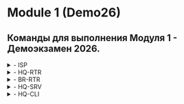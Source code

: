 # Module 1 (Demo26)
## Команды для выполнения Модуля 1 - Демоэкзамен 2026. 
<details>
<summary> - ISP  </summary>
hostnamectl set-hostname ISP
mkdir /etc/net/ifaces/{ens20,ens21,ens22}
echo -e "BOOTPROTO=static\nCONFIG_IPV4=yes\nDISABLED=no\nTYPE=eth" > /etc/net/ifaces/ens20/options
cp /etc/net/ifaces/ens20/options /etc/net/ifaces/ens21/options
cp /etc/net/ifaces/ens20/options /etc/net/ifaces/ens22/options
echo -e "BOOTPROTO=dhcp\nCONFIG_IPV4=yes\nDISABLED=no\nTYPE=eth" > /etc/net/ifaces/ens20/options
echo 172.16.1.1/28 > /etc/net/ifaces/ens21/ipv4address
echo 172.16.2.1/28 > /etc/net/ifaces/ens22/ipv4address
echo nameserver 8.8.8.8 > /etc/resolv.conf
sed -i 's/net.ipv4.ip_forward = 0/net.ipv4.ip_forward = 1/g' /etc/net/sysctl.conf
sysctl -p
systemctl restart network
ip -c a
apt-get update && apt-get install chrony iptables nginx -y
iptables -t nat -A POSTROUTING -o ens20 -s 172.16.1.0/28 -j MASQUERADE
iptables -t nat -A POSTROUTING -o ens20 -s 172.16.2.0/28 -j MASQUERADE
iptables-save > /etc/sysconfig/iptables
systemctl restart iptables
apt-get update && apt-get reinstall tzdata
timedatectl set-timezone Asia/Yekaterinburg
timedatectl
</details>

<details>
<summary> - HQ-RTR </summary>
en
conf t
hostname hq-rtr
ip domain-name au-team.irpo
int int0
description "to isp"
ip address 172.16.1.4/28
ip nat outside
exit
port te0
service-instance te0/int0
encapsulation untagged
exit
exit
int int0
connect port te0 service-instance te0/int0
exit
int int1
description "to hq-srv"
ip address 192.168.1.1/27
ip nat inside
exit
int int2
description "to hq-cli"
ip address 192.168.2.1/28
ip nat inside
exit
int int3
description "999"
ip address 192.168.1.99/29
exit
port te1
service-instance te1/int1
encapsulation dot1q 100
rewrite pop 1
exit
service-instance te1/int2
encapsulation dot1q 200
rewrite pop 1
exit
service-instance te1/int3
encapsulation dot1q 999
rewrite pop 1
exit
exit
int int1
connect port te1 service-instance te1/int1
exit
int int2
connect port te1 service-instance te1/int2
exit
int int3
connect port te1 service-instance te1/int3
exit
ip route 0.0.0.0 0.0.0.0 172.16.1.1
write
username net_admin
password P@ssw0rd
role admin
exit
int tunnel.0
ip address 172.16.0.1/30
ip mtu 1400
ip tunnel 172.16.1.4 172.16.2.5 mode gre
ip ospf authentication-key ecorouter
exit
router ospf 1
net 172.16.0.0/30 ar 0
net 192.168.1.0/27 ar 0
net 192.168.2.0/28 ar 0
passive-interface default
no passive-interface tunnel.0
ar 0 auth
exit
write
ip name-server 8.8.8.8
ip nat pool NAT_POOL 192.168.1.1-192.168.1.254,192.168.2.1-192.168.2.254
ip nat source dynamic inside-to-outside pool NAT_POOL overload int int0
ip pool cli_pool 192.168.2.10-192.168.2.10
dhcp-server 1
pool cli_pool 1
mask 255.255.255.240
gateway 192.168.2.1
dns 192.168.1.10
domain-name au-team.irpo
exit
int int2
dhcp-server 1
exit
ntp timezone utc+5
ntp server 172.16.1.1
write
exit
show run
</details>

<details>
<summary> - BR-RTR </summary>
en
conf t
hostname br-rtr
ip domain-name au-team.irpo
int int0
description "to isp"
ip address 172.16.2.5/28
ip nat outside
exit
port te0
service-instance te0/int0
encapsulation untagged
exit
exit
int int0
connect port te0 service-instance te0/int0
exit
int int1
description "to br-srv"
ip address 192.168.3.1/28
ip nat inside
exit
port te1
service-instance te1/int1
encapsulation untagged
exit
exit
int int1
connect port te1 service-instance te1/int1
exit
ip route 0.0.0.0 0.0.0.0 172.16.2.1
write
username net_admin
password P@ssw0rd
role admin
exit
int tunnel.0
ip address 172.16.0.2/30
ip mtu 1400
ip tunnel 172.16.2.5 172.16.1.4 mode gre
ip ospf authentication-key ecorouter
exit
router ospf 1
net 172.16.0.0/30 ar 0
net 192.168.3.0/28 ar 0
passive-interface default
no passive-interface tunnel.0
ar 0 auth
exit
write
ip name-server 8.8.8.8
ip nat pool NAT_POOL 192.168.3.1-192.168.3.254
ip nat source dynamic inside-to-outside pool NAT_POOL overload int int0
ntp timezone utc+5
ntp server 172.16.2.1
write
exit
show run
</details>

<details>
<summary> - HQ-SRV  </summary>
hostnamectl set-hostname hq-srv.au-team.irpo
mkdir /etc/net/ifaces/ens20
echo -e "BOOTPROTO=static\nCONFIG_IPV4=yes\nDISABLED=no\nTYPE=eth" > /etc/net/ifaces/ens20/options
echo 192.168.1.10/27 > /etc/net/ifaces/ens20/ipv4address
echo default via 192.168.1.1 > /etc/net/ifaces/ens20/ipv4route
echo nameserver 8.8.8.8 > /etc/resolv.conf
systemctl restart network
ip -c a
useradd remote_user -u 2026
echo "remote_user:P@ssw0rd" | chpasswd
sed -i 's/# WHEEL_USERS ALL=(ALL:ALL) NOPASSWD: ALL/WHEEL_USERS ALL=(ALL:ALL) NOPASSWD: ALL/g' /etc/sudoers
gpasswd -a "remote_user" wheel
echo -e "Port 2026\nAllowUsers remote_user\nMaxAuthTries 2\nPasswordAuthentication yes\nBanner /etc/openssh/banner" >> /etc/openssh/sshd_config
echo Authorized access only > /etc/openssh/banner
systemctl restart sshd
apt-get update && apt-get install chrony nfs-server fdisk dnsmasq -y
timedatectl set-timezone Asia/Yekaterinburg
systemctl enable --now dnsmasq
echo -e "no-resolv\ndomain=au-team.irpo\nserver=8.8.8.8\ninterface=ens20\n\naddress=/hq-rtr.au-team.irpo/192.168.1.1\nptr-record=1.1.168.192.in-addr.arpa,hq-rtr.au-team.irpo\naddress=/docker.au-team.irpo/172.16.1.1\naddress=/web.au-team.irpo/172.16.2.1\naddress=hq-srv.au-team.irpo/192.168.1.10\nptr-record=10.1.168.192.in-addr.arpa,hq-srv.au-team.irpo\naddress=/hq-cli.au-team.irpo/192.168.2.10\nptr-record=10.2.168.192.in-addr.arpa,hq-cli.au-team.irpo\naddress=/br-rtr.au-team.irpo/192.168.3.1\naddress=/br-srv.au-team.irpo/192.168.3.10" >> /etc/dnsmasq.conf
echo -e "192.168.1.1  hq-rtr.au-team.irpo" >> /etc/hosts
systemctl restart dnsmasq
</details>


<details>
<summary> - HQ-CLI  </summary>
hostnamectl set-hostname hq-cli.au-team.irpo
mkdir /etc/net/ifaces/ens20
echo -e "BOOTPROTO=static\nCONFIG_IPV4=yes\nDISABLED=no\nTYPE=eth" > /etc/net/ifaces/ens20/options
echo 192.168.2.10/28 > /etc/net/ifaces/ens20/ipv4address
echo default via 192.168.2.1 > /etc/net/ifaces/ens20/ipv4route
echo nameserver 8.8.8.8 > /etc/resolv.conf
systemctl restart network
ip -c a
useradd remote_user -u 2026
echo "remote_user:P@ssw0rd" | chpasswd
sed -i 's/# WHEEL_USERS ALL=(ALL:ALL) NOPASSWD: ALL/WHEEL_USERS ALL=(ALL:ALL) NOPASSWD: ALL/g' /etc/sudoers
gpasswd -a "remote_user" wheel
echo -e "Port 2026\nAllowUsers remote_user\nMaxAuthTries 2\nPasswordAuthentication yes\nBanner /etc/openssh/banner" > /etc/openssh/sshd_config
echo Authorized access only > /etc/openssh/banner
systemctl restart sshd
apt-get update && apt-get install chrony nfs-server fdisk dnsmasq -y
timedatectl set-timezone Asia/Yekaterinburg
systemctl enable --now dnsmasq
echo -e "no-resolv\ndomain=au-team.irpo\nserver=8.8.8.8\ninterface=ens20\n\naddress=/hq-rtr.au-team.irpo/192.168.1.1\nptr-record=1.1.168.192.in-addr.arpa,hq-rtr.au-team.irpo\naddress=/docker.au-team.irpo/172.16.1.1\naddress=/web.au-team.irpo/172.16.2.1\n\naddress=hq-srv.au-team.irpo/192.168.1.10\nptr-record=10.1.168.192.in-addr.arpa,hq-srv.au-team.irpo\naddress=/hq-cli.au-team.irpo/192.168.2.10\nptr-record=10.2.168.192.in-addr.arpa,hq-cli.au-team.irpo\n\naddress=/br-rtr.au-team.irpo/192.168.3.1\naddress=/br-srv.au-team.irpo/192.168.3.10" >> /etc/dnsmasq.conf
echo -e "192.168.1.1  hq-rtr.au-team.irpo" >> /etc/hosts
systemctl restart dnsmasq
ping -c4 google.com
ping -c4 hq-rtr.au-team.irpo
</details>
